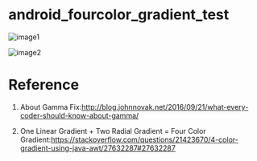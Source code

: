 # android_fourcolor_gradient_test

![image1](https://github.com/MartinRGB/android_fourcolor_gradient_test/blob/master/art/img1.png?raw=true)

![image2](https://github.com/MartinRGB/android_fourcolor_gradient_test/blob/master/art/img2.png?raw=true)

# Reference 

1. About Gamma Fix:http://blog.johnnovak.net/2016/09/21/what-every-coder-should-know-about-gamma/

2. One Linear Gradient + Two Radial Gradient = Four Color Gradient:https://stackoverflow.com/questions/21423670/4-color-gradient-using-java-awt/27632287#27632287
